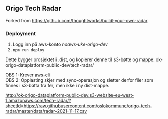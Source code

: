 ## Origo Tech Radar

Forked from https://github.com/thoughtworks/build-your-own-radar

### Deployment

1. Logg inn på aws-konto _noaws-uke-origo-dev_
2. `npm run deploy`

Dette bygger prosjektet i .dist, og kopierer denne til s3-bøtte og mappe: ok-origo-dataplatform-public-dev/tech-radar/

OBS 1: Krever [aws-cli](https://aws.amazon.com/cli/)  
OBS 2: Opplasting skjer med sync-operasjon og sletter derfor filer som finnes i s3-bøtta fra før, men ikke i ny dist-mappe.

http://ok-origo-dataplatform-public-dev.s3-website-eu-west-1.amazonaws.com/tech-radar/?sheetId=https://raw.githubusercontent.com/oslokommune/origo-tech-radar/master/data/radar-2021-11-17.csv

